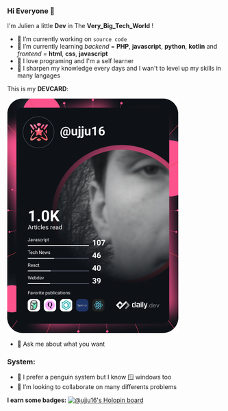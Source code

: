 ### Hi Everyone 👋

<!--
**ujju16/ujju16** is a ✨ _special_ ✨ repository because its `README.md` (this file) appears on your GitHub profile.




- 🔭 I’m currently working on ...
- 🌱 I’m currently learning ...
- 👯 I’m looking to collaborate on ...
- 🤔 I’m looking for help with ...
- 💬 Ask me about ...
- 📫 How to reach me: ...
- 😄 Pronouns: ...
- ⚡ Fun fact: ...
-->
I'm Julien a little __Dev__ in The __Very_Big_Tech_World__ !

- 🔭 I’m currently working on `source code`
- 🌱 I’m currently learning _backend_ = __PHP__, __javascript__, __python__, __kotlin__ and _frontend_ = __html__, __css__, __javascript__
- 💜 I love programing and I'm a self learner
- 🔪 I sharpen my knowledge every days and I wan't to level up my skills in many langages

This is my __DEVCARD__:

<a href="https://app.daily.dev/ujju16">
<img src="https://github.com/ujju16/ujju16/blob/main/devcard.svg" width="400" alt="Julien PERRIN's Dev Card"/>
</a>


- 💬 Ask me about what you want

### System:

- 🐧 I prefer a penguin system but I know 🪟 windows too
- 👯 I’m looking to collaborate on many differents problems

__I earn some badges:__
[![@ujju16's Holopin board](https://holopin.io/api/user/board?user=ujju16)](https://holopin.io/@ujju16)
